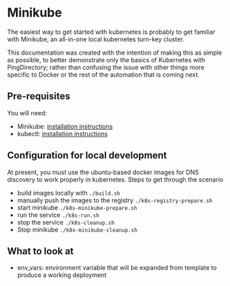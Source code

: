 # Minikube

The easiest way to get started with kubernetes is probably to get familiar with Minikube, an all-in-one local kubernetes turn-key cluster.

This documentation was created with the intention of making this as simple as possible, to better demonstrate only the basics of Kubernetes with PingDirectory; rather than confusing the issue with other things more specific to Docker or the rest of the automation that is coming next.

## Pre-requisites

You will need:

* Minikube: [installation instructions](https://kubernetes.io/docs/tasks/tools/install-minikube/)
* kubectl: [installation instructions](https://kubernetes.io/docs/tasks/tools/install-kubectl/)

## Configuration for local development

At present, you must use the ubuntu-based docker images for DNS discovery to work properly in kubernetes. Steps to get through the scenario

* build images locally with `./build.sh`
* manually push the images to the registry `./k8s-registry-prepare.sh`
* start minikube `./k8s-minikube-prepare.sh`
* run the service `./k8s-run.sh`
* stop the service `./k8s-cleanup.sh`
* Stop minikube `./k8s-minikube-cleanup.sh`

## What to look at

* env\_vars: environment variable that will be expanded from template to produce a working deployment

